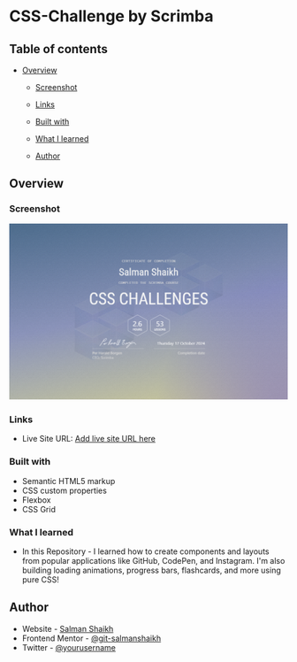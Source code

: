 #  CSS-Challenge by Scrimba


## Table of contents

- [Overview](#overview)
 
  - [Screenshot](#screenshot)
  - [Links](#links)
  - [Built with](#built-with)
  - [What I learned](#what-i-learned)

  - [Author](#author)



## Overview



### Screenshot

![](CSS-Challenge-Certificate.png)


### Links


- Live Site URL: [Add live site URL here](https://salmanshaikh-dev.github.io/Pulse-CashFlow/)


### Built with

- Semantic HTML5 markup
- CSS custom properties
- Flexbox
- CSS Grid

### What I learned
 - In this Repository - I learned how to create components and layouts from popular applications like GitHub, CodePen, and Instagram. I'm also building loading animations, progress bars, flashcards, and more using pure CSS!


## Author

- Website - [Salman Shaikh](https://github.com/salmanshaikh-dev)
- Frontend Mentor - [@git-salmanshaikh](https://www.frontendmentor.io/profile/git-salmanshaikh)
- Twitter - [@yourusername](https://www.twitter.com/sam_98k)

